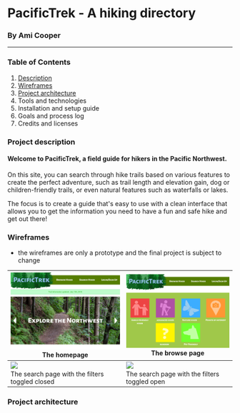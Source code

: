 # PacificTrek - A hiking directory
### By Ami Cooper
---
### Table of Contents
1. [Description](#description)
2. [Wireframes](#wireframes)
3. [Project architecture](#components)
4. Tools and technologies
4. Installation and setup guide
5. Goals and process log
5. Credits and licenses

### <a name="description"></a> Project description
#### Welcome to PacificTrek, a field guide for hikers in the Pacific Northwest.
On this site, you can search through hike trails based on various features to create the perfect adventure, such as trail length and elevation gain, dog or children-friendly trails, or even natural features such as waterfalls or lakes.

The focus is to create a guide that's easy to use with a clean interface that allows you to get the information you need to have a fun and safe hike and get out there!

### <a name="wireframes"></a>Wireframes
* the wireframes are only a prototype and the final project is subject to change

|<img src="./src/assets/images/homepage-w.svg" width="500"><br>The homepage|<img src="./src/assets/images/browse-w.svg" width="500"><br>The browse page|
|---|---|
|<img src="./src/assets/images/search-w.svg" width="500"><br>The search page with the filters toggled closed|<img src="./src/assets/images/searchfilter-w.svg" width="500"><br>The search page with the filters toggled open|

### <a name="components"></a>Project architecture
